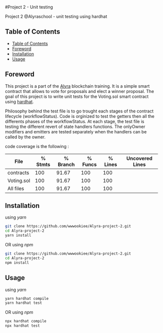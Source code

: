#Project 2 - Unit testing

Project 2 @Alyraschool - unit testing using hardhat

## Table of Contents
- [Table of Contents](#table-of-contents)
- [Foreword](#foreword)
- [Installation](#installation)
- [Usage](#usage)

## Foreword

This project is a part of the [Alyra](https://alyra.fr/) blockchain training. It is a simple smart contract that allows to vote for proposals and elect a winner proposal. The goal of this project is to write unit tests for the Voting.sol smart contract using [hardhat](https://hardhat.org/).

Philosophy behind the test file is to go trought each stages of the contract lifecycle (workflowStatus). Code is orginized to test the getters then all the differents phases of the workflowStatus. At each stage, the test file is testing the different revert of state handlers functions. The onlyOwner modifiers and emitters are tested separately when the handlers can be called by the owner.

code coverage is the following :

File         |  % Stmts | % Branch |  % Funcs |  % Lines |Uncovered Lines |
-------------|----------|----------|----------|----------|----------------|
 contracts   |      100 |    91.67 |      100 |      100 |                |
  Voting.sol |      100 |    91.67 |      100 |      100 |                |
  All files  |      100 |    91.67 |      100 |      100 |                |



## Installation

using *yarn*
```bash
git clone https://github.com/wwwookiee/Alyra-project-2.git
cd Alyra-project-2
yarn install
```
OR using *npm*
```bash
git clone https://github.com/wwwookiee/Alyra-project-2.git
cd Alyra-project-2
npm install
```

## Usage
using *yarn*
```bash
yarn hardhat compile
yarn hardhat test
```
OR using *npm*
```bash
npx hardhat compile
npx hardhat test
```